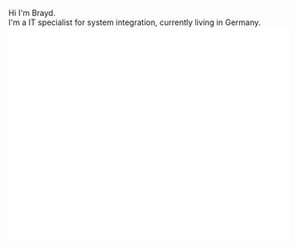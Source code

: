 Hi I'm Brayd.  
I'm a IT specialist for system integration, currently living in Germany.  
![Metrics](/github-metrics.svg)
